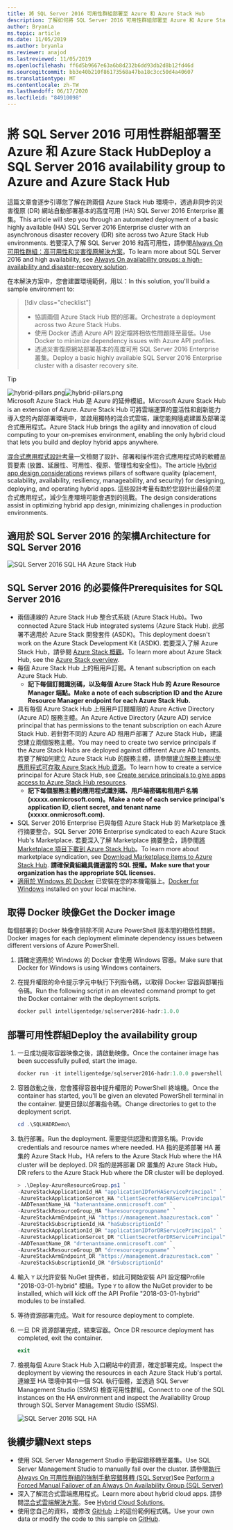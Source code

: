 ```yaml
---
title: 將 SQL Server 2016 可用性群組部署至 Azure 和 Azure Stack Hub
description: 了解如何將 SQL Server 2016 可用性群組部署至 Azure 和 Azure Stack Hub。
author: BryanLa
ms.topic: article
ms.date: 11/05/2019
ms.author: bryanla
ms.reviewer: anajod
ms.lastreviewed: 11/05/2019
ms.openlocfilehash: ff6d5b9667e63a6b8d232b6dd93db2d8b12fd46d
ms.sourcegitcommit: bb3e40b210f86173568a47ba18c3cc50d4a40607
ms.translationtype: MT
ms.contentlocale: zh-TW
ms.lasthandoff: 06/17/2020
ms.locfileid: "84910098"
---
```

# <a name="deploy-a-sql-server-2016-availability-group-to-azure-and-azure-stack-hub"></a><span data-ttu-id="bb53b-103">將 SQL Server 2016 可用性群組部署至 Azure 和 Azure Stack Hub</span><span class="sxs-lookup"><span data-stu-id="bb53b-103">Deploy a SQL Server 2016 availability group to Azure and Azure Stack Hub</span></span>

<span data-ttu-id="bb53b-104">這篇文章會逐步引導您了解在跨兩個 Azure Stack Hub 環境中，透過非同步的災害復原 (DR) 網站自動部署基本的高度可用 (HA) SQL Server 2016 Enterprise 叢集。</span><span class="sxs-lookup"><span data-stu-id="bb53b-104">This article will step you through an automated deployment of a basic highly available (HA) SQL Server 2016 Enterprise cluster with an asynchronous disaster recovery (DR) site across two Azure Stack Hub environments.</span></span> <span data-ttu-id="bb53b-105">若要深入了解 SQL Server 2016 和高可用性，請參閱[Always On 可用性群組：高可用性和災害復原解決方案](https://docs.microsoft.com/sql/database-engine/availability-groups/windows/always-on-availability-groups-sql-server?view=sql-server-2016)。</span><span class="sxs-lookup"><span data-stu-id="bb53b-105">To learn more about SQL Server 2016 and high availability, see [Always On availability groups: a high-availability and disaster-recovery solution](https://docs.microsoft.com/sql/database-engine/availability-groups/windows/always-on-availability-groups-sql-server?view=sql-server-2016).</span></span>

<span data-ttu-id="bb53b-106">在本解決方案中，您會建置環境範例，用以：</span><span class="sxs-lookup"><span data-stu-id="bb53b-106">In this solution, you'll build a sample environment to:</span></span>

> [!div class="checklist"]
> - <span data-ttu-id="bb53b-107">協調兩個 Azure Stack Hub 間的部署。</span><span class="sxs-lookup"><span data-stu-id="bb53b-107">Orchestrate a deployment across two Azure Stack Hubs.</span></span>
> - <span data-ttu-id="bb53b-108">使用 Docker 透過 Azure API 設定檔將相依性問題降至最低。</span><span class="sxs-lookup"><span data-stu-id="bb53b-108">Use Docker to minimize dependency issues with Azure API profiles.</span></span>
> - <span data-ttu-id="bb53b-109">透過災害復原網站部署基本的高度可用 SQL Server 2016 Enterprise 叢集。</span><span class="sxs-lookup"><span data-stu-id="bb53b-109">Deploy a basic highly available SQL Server 2016 Enterprise cluster with a disaster recovery site.</span></span>

> [!Tip]  
> <span data-ttu-id="bb53b-110">![hybrid-pillars.png](./media/solution-deployment-guide-cross-cloud-scaling/hybrid-pillars.png)</span><span class="sxs-lookup"><span data-stu-id="bb53b-110">![hybrid-pillars.png](./media/solution-deployment-guide-cross-cloud-scaling/hybrid-pillars.png)</span></span>  
> <span data-ttu-id="bb53b-111">Microsoft Azure Stack Hub 是 Azure 的延伸模組。</span><span class="sxs-lookup"><span data-stu-id="bb53b-111">Microsoft Azure Stack Hub is an extension of Azure.</span></span> <span data-ttu-id="bb53b-112">Azure Stack Hub 可將雲端運算的靈活性和創新能力導入您的內部部署環境中，並啟用獨特的混合式雲端，讓您能夠隨處建置及部署混合式應用程式。</span><span class="sxs-lookup"><span data-stu-id="bb53b-112">Azure Stack Hub brings the agility and innovation of cloud computing to your on-premises environment, enabling the only hybrid cloud that lets you build and deploy hybrid apps anywhere.</span></span>  
> 
> <span data-ttu-id="bb53b-113">[混合式應用程式設計考量](overview-app-design-considerations.md)一文檢閱了設計、部署和操作混合式應用程式時的軟體品質要素 (放置、延展性、可用性、復原、管理性和安全性)。</span><span class="sxs-lookup"><span data-stu-id="bb53b-113">The article [Hybrid app design considerations](overview-app-design-considerations.md) reviews pillars of software quality (placement, scalability, availability, resiliency, manageability, and security) for designing, deploying, and operating hybrid apps.</span></span> <span data-ttu-id="bb53b-114">這些設計考量有助於您設計出最佳的混合式應用程式，減少生產環境可能會遇到的挑戰。</span><span class="sxs-lookup"><span data-stu-id="bb53b-114">The design considerations assist in optimizing hybrid app design, minimizing challenges in production environments.</span></span>

## <a name="architecture-for-sql-server-2016"></a><span data-ttu-id="bb53b-115">適用於 SQL Server 2016 的架構</span><span class="sxs-lookup"><span data-stu-id="bb53b-115">Architecture for SQL Server 2016</span></span>

![SQL Server 2016 SQL HA Azure Stack Hub](media/solution-deployment-guide-sql-ha/image1.png)

## <a name="prerequisites-for-sql-server-2016"></a><span data-ttu-id="bb53b-117">SQL Server 2016 的必要條件</span><span class="sxs-lookup"><span data-stu-id="bb53b-117">Prerequisites for SQL Server 2016</span></span>

- <span data-ttu-id="bb53b-118">兩個連線的 Azure Stack Hub 整合式系統 (Azure Stack Hub)。</span><span class="sxs-lookup"><span data-stu-id="bb53b-118">Two connected Azure Stack Hub integrated systems (Azure Stack Hub).</span></span> <span data-ttu-id="bb53b-119">此部署不適用於 Azure Stack 開發套件 (ASDK)。</span><span class="sxs-lookup"><span data-stu-id="bb53b-119">This deployment doesn't work on the Azure Stack Development Kit (ASDK).</span></span> <span data-ttu-id="bb53b-120">若要深入了解 Azure Stack Hub，請參閱 [Azure Stack 概觀](https://azure.microsoft.com/overview/azure-stack/)。</span><span class="sxs-lookup"><span data-stu-id="bb53b-120">To learn more about Azure Stack Hub, see the [Azure Stack overview](https://azure.microsoft.com/overview/azure-stack/).</span></span>
- <span data-ttu-id="bb53b-121">每個 Azure Stack Hub 上的租用戶訂閱。</span><span class="sxs-lookup"><span data-stu-id="bb53b-121">A tenant subscription on each Azure Stack Hub.</span></span>
  - <span data-ttu-id="bb53b-122">**記下每個訂閱識別碼，以及每個 Azure Stack Hub 的 Azure Resource Manager 端點。**</span><span class="sxs-lookup"><span data-stu-id="bb53b-122">**Make a note of each subscription ID and the Azure Resource Manager endpoint for each Azure Stack Hub.**</span></span>
- <span data-ttu-id="bb53b-123">具有每個 Azure Stack Hub 上租用戶訂閱權限的 Azure Active Directory (Azure AD) 服務主體。</span><span class="sxs-lookup"><span data-stu-id="bb53b-123">An Azure Active Directory (Azure AD) service principal that has permissions to the tenant subscription on each Azure Stack Hub.</span></span> <span data-ttu-id="bb53b-124">若針對不同的 Azure AD 租用戶部署了 Azure Stack Hub，建議您建立兩個服務主體。</span><span class="sxs-lookup"><span data-stu-id="bb53b-124">You may need to create two service principals if the Azure Stack Hubs are deployed against different Azure AD tenants.</span></span> <span data-ttu-id="bb53b-125">若要了解如何建立 Azure Stack Hub 的服務主體，請參閱[建立服務主體以使應用程式可存取 Azure Stack Hub 資源](https://docs.microsoft.com/azure-stack/user/azure-stack-create-service-principals)。</span><span class="sxs-lookup"><span data-stu-id="bb53b-125">To learn how to create a service principal for Azure Stack Hub, see [Create service principals to give apps access to Azure Stack Hub resources](https://docs.microsoft.com/azure-stack/user/azure-stack-create-service-principals).</span></span>
  - <span data-ttu-id="bb53b-126">**記下每個服務主體的應用程式識別碼、用戶端密碼和租用戶名稱 (xxxxx.onmicrosoft.com)。**</span><span class="sxs-lookup"><span data-stu-id="bb53b-126">**Make a note of each service principal's application ID, client secret, and tenant name (xxxxx.onmicrosoft.com).**</span></span>
- <span data-ttu-id="bb53b-127">SQL Server 2016 Enterprise 已與每個 Azure Stack Hub 的 Marketplace 進行摘要整合。</span><span class="sxs-lookup"><span data-stu-id="bb53b-127">SQL Server 2016 Enterprise syndicated to each Azure Stack Hub's Marketplace.</span></span> <span data-ttu-id="bb53b-128">若要深入了解 Marketplace 摘要整合，請參閱[將 Marketplace 項目下載到 Azure Stack Hub](https://docs.microsoft.com/azure-stack/operator/azure-stack-download-azure-marketplace-item)。</span><span class="sxs-lookup"><span data-stu-id="bb53b-128">To learn more about marketplace syndication, see [Download Marketplace items to Azure Stack Hub](https://docs.microsoft.com/azure-stack/operator/azure-stack-download-azure-marketplace-item).</span></span>
    <span data-ttu-id="bb53b-129">**請確保貴組織具備適當的 SQL 授權。**</span><span class="sxs-lookup"><span data-stu-id="bb53b-129">**Make sure that your organization has the appropriate SQL licenses.**</span></span>
- <span data-ttu-id="bb53b-130">[適用於 Windows 的 Docker](https://docs.docker.com/docker-for-windows/) 已安裝在您的本機電腦上。</span><span class="sxs-lookup"><span data-stu-id="bb53b-130">[Docker for Windows](https://docs.docker.com/docker-for-windows/) installed on your local machine.</span></span>

## <a name="get-the-docker-image"></a><span data-ttu-id="bb53b-131">取得 Docker 映像</span><span class="sxs-lookup"><span data-stu-id="bb53b-131">Get the Docker image</span></span>

<span data-ttu-id="bb53b-132">每個部署的 Docker 映像會排除不同 Azure PowerShell 版本間的相依性問題。</span><span class="sxs-lookup"><span data-stu-id="bb53b-132">Docker images for each deployment eliminate dependency issues between different versions of Azure PowerShell.</span></span>

1. <span data-ttu-id="bb53b-133">請確定適用於 Windows 的 Docker 會使用 Windows 容器。</span><span class="sxs-lookup"><span data-stu-id="bb53b-133">Make sure that Docker for Windows is using Windows containers.</span></span>
2. <span data-ttu-id="bb53b-134">在提升權限的命令提示字元中執行下列指令碼，以取得 Docker 容器與部署指令碼。</span><span class="sxs-lookup"><span data-stu-id="bb53b-134">Run the following script in an elevated command prompt to get the Docker container with the deployment scripts.</span></span>

    ```powershell  
    docker pull intelligentedge/sqlserver2016-hadr:1.0.0
    ```

## <a name="deploy-the-availability-group"></a><span data-ttu-id="bb53b-135">部署可用性群組</span><span class="sxs-lookup"><span data-stu-id="bb53b-135">Deploy the availability group</span></span>

1. <span data-ttu-id="bb53b-136">一旦成功提取容器映像之後，請啟動映像。</span><span class="sxs-lookup"><span data-stu-id="bb53b-136">Once the container image has been successfully pulled, start the image.</span></span>

      ```powershell  
      docker run -it intelligentedge/sqlserver2016-hadr:1.0.0 powershell
      ```

2. <span data-ttu-id="bb53b-137">容器啟動之後，您會獲得容器中提升權限的 PowerShell 終端機。</span><span class="sxs-lookup"><span data-stu-id="bb53b-137">Once the container has started, you'll be given an elevated PowerShell terminal in the container.</span></span> <span data-ttu-id="bb53b-138">變更目錄以部署指令碼。</span><span class="sxs-lookup"><span data-stu-id="bb53b-138">Change directories to get to the deployment script.</span></span>

      ```powershell  
      cd .\SQLHADRDemo\
      ```

3. <span data-ttu-id="bb53b-139">執行部署。</span><span class="sxs-lookup"><span data-stu-id="bb53b-139">Run the deployment.</span></span> <span data-ttu-id="bb53b-140">需要提供認證和資源名稱。</span><span class="sxs-lookup"><span data-stu-id="bb53b-140">Provide credentials and resource names where needed.</span></span> <span data-ttu-id="bb53b-141">HA 指的是將部署 HA 叢集的 Azure Stack Hub。</span><span class="sxs-lookup"><span data-stu-id="bb53b-141">HA refers to the Azure Stack Hub where the HA cluster will be deployed.</span></span> <span data-ttu-id="bb53b-142">DR 指的是將部署 DR 叢集的 Azure Stack Hub。</span><span class="sxs-lookup"><span data-stu-id="bb53b-142">DR refers to the Azure Stack Hub where the DR cluster will be deployed.</span></span>

      ```powershell
      > .\Deploy-AzureResourceGroup.ps1 `
      -AzureStackApplicationId_HA "applicationIDforHAServicePrincipal" `
      -AzureStackApplicationSercet_HA "clientSecretforHAServicePrincipal" `
      -AADTenantName_HA "hatenantname.onmicrosoft.com" `
      -AzureStackResourceGroup_HA "haresourcegroupname" `
      -AzureStackArmEndpoint_HA "https://management.haazurestack.com" `
      -AzureStackSubscriptionId_HA "haSubscriptionId" `
      -AzureStackApplicationId_DR "applicationIDforDRServicePrincipal" `
      -AzureStackApplicationSercet_DR "ClientSecretforDRServicePrincipal" `
      -AADTenantName_DR "drtenantname.onmicrosoft.com" `
      -AzureStackResourceGroup_DR "drresourcegroupname" `
      -AzureStackArmEndpoint_DR "https://management.drazurestack.com" `
      -AzureStackSubscriptionId_DR "drSubscriptionId"
      ```

4. <span data-ttu-id="bb53b-143">輸入 `Y` 以允許安裝 NuGet 提供者，如此可開始安裝 API 設定檔Profile "2018-03-01-hybrid" 模組。</span><span class="sxs-lookup"><span data-stu-id="bb53b-143">Type `Y` to allow the NuGet provider to be installed, which will kick off the API Profile "2018-03-01-hybrid" modules to be installed.</span></span>

5. <span data-ttu-id="bb53b-144">等待資源部署完成。</span><span class="sxs-lookup"><span data-stu-id="bb53b-144">Wait for resource deployment to complete.</span></span>

6. <span data-ttu-id="bb53b-145">一旦 DR 資源部署完成，結束容器。</span><span class="sxs-lookup"><span data-stu-id="bb53b-145">Once DR resource deployment has completed, exit the container.</span></span>

      ```powershell
      exit
      ```

7. <span data-ttu-id="bb53b-146">檢視每個 Azure Stack Hub 入口網站中的資源，確定部署完成。</span><span class="sxs-lookup"><span data-stu-id="bb53b-146">Inspect the deployment by viewing the resources in each Azure Stack Hub's portal.</span></span> <span data-ttu-id="bb53b-147">連線至 HA 環境中其中一個 SQL 執行個體，並透過 SQL Server Management Studio (SSMS) 檢查可用性群組。</span><span class="sxs-lookup"><span data-stu-id="bb53b-147">Connect to one of the SQL instances on the HA environment and inspect the Availability Group through SQL Server Management Studio (SSMS).</span></span>

    ![SQL Server 2016 SQL HA](media/solution-deployment-guide-sql-ha/image2.png)

## <a name="next-steps"></a><span data-ttu-id="bb53b-149">後續步驟</span><span class="sxs-lookup"><span data-stu-id="bb53b-149">Next steps</span></span>

- <span data-ttu-id="bb53b-150">使用 SQL Server Management Studio 手動容錯移轉至叢集。</span><span class="sxs-lookup"><span data-stu-id="bb53b-150">Use SQL Server Management Studio to manually fail over the cluster.</span></span> <span data-ttu-id="bb53b-151">請參閱[執行 Always On 可用性群組的強制手動容錯移轉 (SQL Server)](https://docs.microsoft.com/sql/database-engine/availability-groups/windows/perform-a-forced-manual-failover-of-an-availability-group-sql-server?view=sql-server-2017)</span><span class="sxs-lookup"><span data-stu-id="bb53b-151">See [Perform a Forced Manual Failover of an Always On Availability Group (SQL Server)](https://docs.microsoft.com/sql/database-engine/availability-groups/windows/perform-a-forced-manual-failover-of-an-availability-group-sql-server?view=sql-server-2017)</span></span>
- <span data-ttu-id="bb53b-152">深入了解混合式雲端應用程式。</span><span class="sxs-lookup"><span data-stu-id="bb53b-152">Learn more about hybrid cloud apps.</span></span> <span data-ttu-id="bb53b-153">請參閱[混合式雲端解決方案](https://aka.ms/azsdevtutorials)。</span><span class="sxs-lookup"><span data-stu-id="bb53b-153">See [Hybrid Cloud Solutions.](https://aka.ms/azsdevtutorials)</span></span>
- <span data-ttu-id="bb53b-154">使用您自己的資料，或修改 [GitHub](https://github.com/Azure-Samples/azure-intelligent-edge-patterns) 上的這份範例程式碼。</span><span class="sxs-lookup"><span data-stu-id="bb53b-154">Use your own data or modify the code to this sample on [GitHub](https://github.com/Azure-Samples/azure-intelligent-edge-patterns).</span></span>
